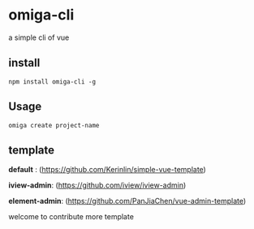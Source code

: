 # omiga-cli
a simple cli of vue

## install
`npm install omiga-cli -g`

## Usage

`omiga create project-name`

## template 

**default** : (https://github.com/Kerinlin/simple-vue-template)

**iview-admin**: (https://github.com/iview/iview-admin)

**element-admin**: (https://github.com/PanJiaChen/vue-admin-template)

welcome to contribute more template
